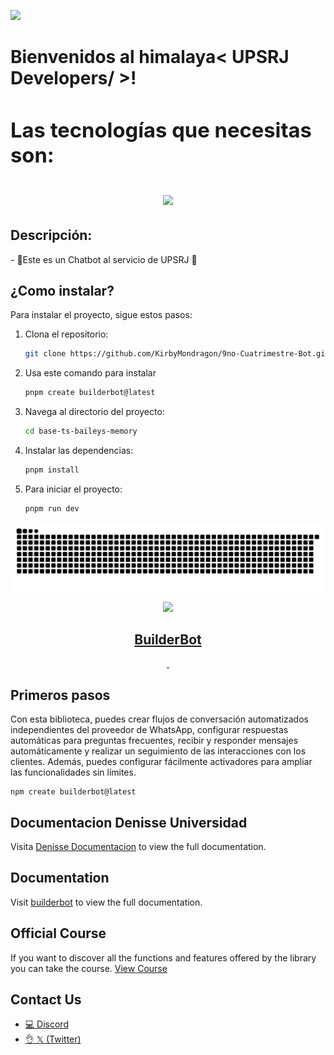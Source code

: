 

<img src = "https://vivesantarosa.com.mx/wp-content/uploads/2019/02/UPSRJ-Desarrollo-Destacada-Nota01.jpg" width = auto> </h1>
<p align='center'>
</p>

<h1> Bienvenidos al himalaya< UPSRJ Developers/ >! 

<div size='20px'>
	<h3>Las tecnologías que necesitas son:</h3> 
	<p align="center">
	  <a href="https://skillicons.dev">
	    <img src="https://skillicons.dev/icons?i=git,github,nodejs,mongo,docker,typescript" />
	  </a>
	</p>
</div>


<h2> Descripción: </h2>

<p>- 🔭Este es un Chatbot al servicio de UPSRJ 🌱 </p>


## ¿Como instalar?
Para instalar el proyecto, sigue estos pasos:

1. Clona el repositorio:
    ```sh
    git clone https://github.com/KirbyMondragon/9no-Cuatrimestre-Bot.git
    ```
2. Usa este comando para instalar
    ```sh
    pnpm create builderbot@latest
    ```
3. Navega al directorio del proyecto:
    ```sh
    cd base-ts-baileys-memory
    ```

3. Instalar las dependencias:
    ```sh
    pnpm install
    ```
4. Para iniciar el proyecto:
    ```sh
    pnpm run dev
    ```

<div align="center">
    <picture align="center">
      <img alt="github contribution grid snake animation" src="https://raw.githubusercontent.com/Niefee/niefee/master/assets/github-contribution-grid-snake.svg">
    </picture>
</div>





<p align="center">
  <a href="https://builderbot.vercel.app/">
    <picture>
      <img src="https://builderbot.vercel.app/assets/thumbnail-vector.png" height="80">
    </picture>
    <h2 align="center">BuilderBot</h2>
  </a>
</p>



<p align="center">
  <a aria-label="NPM version" href="https://www.npmjs.com/package/@builderbot/bot">
    <img alt="" src="https://img.shields.io/npm/v/@builderbot/bot?color=%2300c200&label=%40bot-whatsapp">
  </a>
  <a aria-label="Join the community on GitHub" href="https://link.codigoencasa.com/DISCORD">
    <img alt="" src="https://img.shields.io/discord/915193197645402142?logo=discord">
  </a>
</p>

## Primeros pasos

Con esta biblioteca, puedes crear flujos de conversación automatizados independientes del proveedor de WhatsApp, configurar respuestas automáticas para preguntas frecuentes, recibir y responder mensajes automáticamente y realizar un seguimiento de las interacciones con los clientes. Además, puedes configurar fácilmente activadores para ampliar las funcionalidades sin límites.

```
npm create builderbot@latest
```


## Documentacion Denisse Universidad

Visita [Denisse Documentacion](https://drive.google.com/file/d/1lASDa7HzmlpEuT93hlR4sc_ksyyl8OOH/view?usp=drive_link) to view the full documentation.

## Documentation

Visit [builderbot](https://builderbot.vercel.app/) to view the full documentation.


## Official Course

If you want to discover all the functions and features offered by the library you can take the course.
[View Course](https://app.codigoencasa.com/courses/builderbot?refCode=LEIFER)


## Contact Us
- [💻 Discord](https://link.codigoencasa.com/DISCORD)
- [👌 𝕏 (Twitter)](https://twitter.com/leifermendez)
